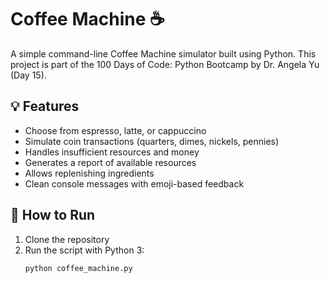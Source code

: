 # Coffee Machine ☕
A simple command-line Coffee Machine simulator built using Python. This project is part of the 100 Days of Code: Python Bootcamp by Dr. Angela Yu (Day 15).

## 💡 Features
- Choose from espresso, latte, or cappuccino
- Simulate coin transactions (quarters, dimes, nickels, pennies)
- Handles insufficient resources and money
- Generates a report of available resources
- Allows replenishing ingredients
- Clean console messages with emoji-based feedback

## 🚀 How to Run
1. Clone the repository
2. Run the script with Python 3:
   ```bash
   python coffee_machine.py
